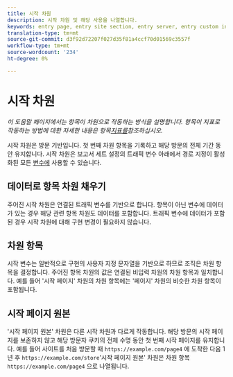 ```yaml
---
title: 시작 차원
description: 시작 차원 및 해당 사용을 나열합니다.
keywords: entry page, entry site section, entry server, entry custom insight
translation-type: tm+mt
source-git-commit: d3f92d72207f027d35f81a4ccf70d01569c3557f
workflow-type: tm+mt
source-wordcount: '234'
ht-degree: 0%

---
```



# 시작 차원

*이 도움말 페이지에서는 항목이 차원으로 작동하는 방식을 설명합니다. 항목이 지표로 작동하는 방법에 대한 자세한 내용은 항목[지표를](../metrics/entries.md)참조하십시오.*

시작 차원은 방문 기반입니다. 첫 번째 차원 항목을 기록하고 해당 방문의 전체 기간 동안 유지합니다. 시작 차원은 보고서 세트 설정의 트래픽 변수 아래에서 경로 지정이 활성화된 모든 [변수에](/help/admin/admin/c-traffic-variables/traffic-var.md) 사용할 수 있습니다.

## 데이터로 항목 차원 채우기

주어진 시작 차원은 연결된 트래픽 변수를 기반으로 합니다. 항목이 아닌 변수에 데이터가 있는 경우 해당 관련 항목 차원도 데이터를 포함합니다. 트래픽 변수에 데이터가 포함된 경우 시작 차원에 대해 구현 변경이 필요하지 않습니다.

## 차원 항목

시작 변수는 일반적으로 구현의 사용자 지정 문자열을 기반으로 하므로 조직은 차원 항목을 결정합니다. 주어진 항목 차원의 값은 연결된 비입력 차원의 차원 항목과 일치합니다. 예를 들어 &#39;시작 페이지&#39; 차원의 차원 항목에는 &#39;페이지&#39; 차원의 비슷한 차원 항목이 포함됩니다.

## 시작 페이지 원본

&#39;시작 페이지 원본&#39; 차원은 다른 시작 차원과 다르게 작동합니다. 해당 방문의 시작 페이지를 보존하지 않고 해당 방문자 쿠키의 전체 수명 동안 첫 번째 시작 페이지를 유지합니다. 예를 들어 사이트를 처음 방문할 때 `https://example.com/page4` 에 도착한 다음 1년 후 `https://example.com/store`&#39;시작 페이지 원본&#39; 차원은 차원 항목 `https://example.com/page4` 으로 나열됩니다.
